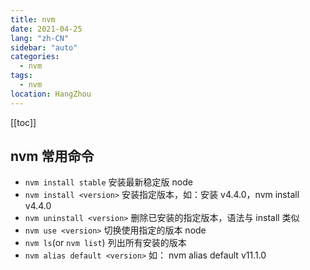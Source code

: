 ```yaml
---
title: nvm
date: 2021-04-25
lang: "zh-CN"
sidebar: "auto"
categories:
  - nvm
tags:
  - nvm
location: HangZhou
---
```


[[toc]]

## nvm 常用命令

- `nvm install stable` 安装最新稳定版 node
- `nvm install <version>` 安装指定版本，如：安装 v4.4.0，nvm install v4.4.0
- `nvm uninstall <version>` 删除已安装的指定版本，语法与 install 类似
- `nvm use <version>` 切换使用指定的版本 node
- `nvm ls`(or `nvm list`) 列出所有安装的版本
- `nvm alias default <version>` 如： nvm alias default v11.1.0
